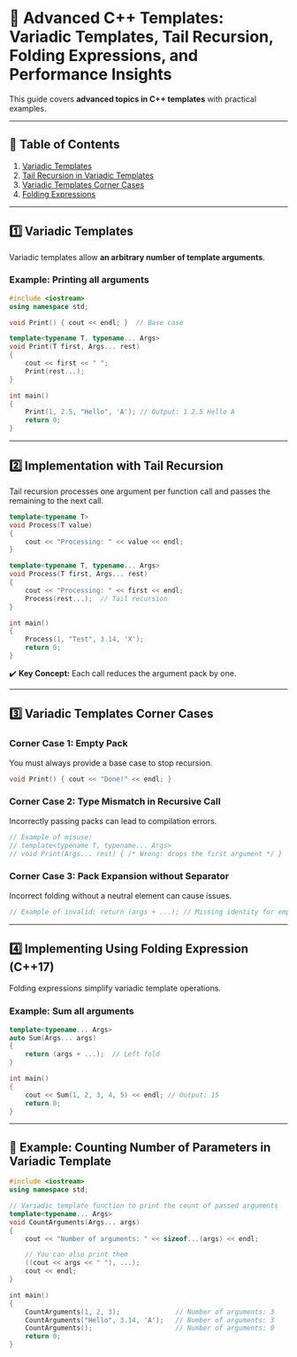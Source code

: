 # 🚀 Advanced C++ Templates: Variadic Templates, Tail Recursion, Folding Expressions, and Performance Insights

This guide covers **advanced topics in C++ templates** with practical examples.

---

## 📂 Table of Contents

1. [Variadic Templates](#1️⃣-variadic-templates)
2. [Tail Recursion in Variadic Templates](#2️⃣-implementation-with-tail-recursion)
3. [Variadic Templates Corner Cases](#3️⃣-variadic-templates-corner-cases)
4. [Folding Expressions](#4️⃣-implementing-using-folding-expression)

---

## 1️⃣ Variadic Templates

Variadic templates allow **an arbitrary number of template arguments**.

### Example: Printing all arguments

```cpp
#include <iostream>
using namespace std;

void Print() { cout << endl; }  // Base case

template<typename T, typename... Args>
void Print(T first, Args... rest)
{
    cout << first << " ";
    Print(rest...);
}

int main()
{
    Print(1, 2.5, "Hello", 'A'); // Output: 1 2.5 Hello A 
    return 0;
}
```

---

## 2️⃣ Implementation with Tail Recursion

Tail recursion processes one argument per function call and passes the remaining to the next call.

```cpp
template<typename T>
void Process(T value)
{
    cout << "Processing: " << value << endl;
}

template<typename T, typename... Args>
void Process(T first, Args... rest)
{
    cout << "Processing: " << first << endl;
    Process(rest...);  // Tail recursion
}

int main()
{
    Process(1, "Test", 3.14, 'X');
    return 0;
}
```

✔️ **Key Concept:** Each call reduces the argument pack by one.

---

## 3️⃣ Variadic Templates Corner Cases

### Corner Case 1: Empty Pack

You must always provide a base case to stop recursion.

```cpp
void Print() { cout << "Done!" << endl; }
```

### Corner Case 2: Type Mismatch in Recursive Call

Incorrectly passing packs can lead to compilation errors.

```cpp
// Example of misuse:
// template<typename T, typename... Args>
// void Print(Args... rest) { /* Wrong: drops the first argument */ }
```

### Corner Case 3: Pack Expansion without Separator

Incorrect folding without a neutral element can cause issues.

```cpp
// Example of invalid: return (args + ...); // Missing identity for empty pack
```

---

## 4️⃣ Implementing Using Folding Expression (C++17)

Folding expressions simplify variadic template operations.

### Example: Sum all arguments

```cpp
template<typename... Args>
auto Sum(Args... args)
{
    return (args + ...);  // Left fold
}

int main()
{
    cout << Sum(1, 2, 3, 4, 5) << endl; // Output: 15
    return 0;
}
```

---

## 📘 Example: Counting Number of Parameters in Variadic Template

```cpp
#include <iostream>
using namespace std;

// Variadic template function to print the count of passed arguments
template<typename... Args>
void CountArguments(Args... args)
{
    cout << "Number of arguments: " << sizeof...(args) << endl;

    // You can also print them
    ((cout << args << " "), ...);
    cout << endl;
}

int main()
{
    CountArguments(1, 2, 3);              // Number of arguments: 3
    CountArguments("Hello", 3.14, 'A');   // Number of arguments: 3
    CountArguments();                     // Number of arguments: 0
    return 0;
}
```
